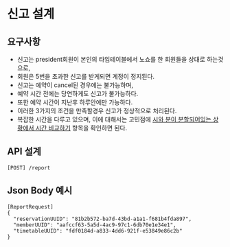 # 신고 설계

## 요구사항
* 신고는 president회원이 본인의 타임테이블에서 노쇼를 한 회원들을 상대로 하는것으로,
* 회원은 5번을 초과한 신고를 받게되면 계정이 정지된다.
* 신고는 예약이 cancel된 경우에는 불가능하며,
* 예약 시간 전에는 당연하게도 신고가 불가능하다.
* 또한 예약 시간이 지난후 하루안에만 가능하다.
* 이러한 3가지의 조건을 만족할경우 신고가 정상적으로 처리된다.
* 복잡한 시간을 다루고 있으며, 이에 대해서는 고민점에 [시와 분이 분할되어있는 상황에서 시간 비교하기](https://github.com/liveforone/intelligent_booking/blob/master/Documents/COMPLEX_TIME_CONTROL.md) 항목을 확인하면 된다.

## API 설계
```
[POST] /report
```

## Json Body 예시
```
[ReportRequest]
{
  "reservationUUID": "81b2b572-ba7d-43bd-a1a1-f681b4fda897",
  "memberUUID": "aafccf63-5a5d-4ac9-97c1-6db70e1e34e1",
  "timetableUUID": "fdf0184d-a833-4dd6-921f-e53849e86c2b"
}
```